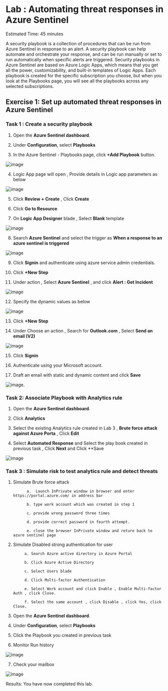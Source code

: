# Lab :  Automating threat responses in Azure Sentinel

Estimated Time: 45 minutes

A security playbook is a collection of procedures that can be run from Azure Sentinel in response to an alert. 
A security playbook can help automate and orchestrate your response, and can be run manually or set to run automatically when specific alerts are triggered. 
Security playbooks in Azure Sentinel are based on Azure Logic Apps, which means that you get all the power, customizability, 
and built-in templates of Logic Apps. Each playbook is created for the specific subscription you choose, but when you look at the Playbooks page, 
you will see all the playbooks across any selected subscriptions.

## Exercise 1: Set up automated threat responses in Azure Sentinel

### Task 1 : Create a security playbook

1.  Open the **Azure Sentinel dashboard**.

2.  Under **Configuration**, select **Playbooks**

3.  In the Azure Sentinel - Playbooks page, click **+Add Playbook** button.

![image](https://user-images.githubusercontent.com/33748560/89313574-4c31ec00-d696-11ea-8524-d92ed07bab85.png)


4. Logic App page will open , Provide details in Logic app parameters as below

![image](https://user-images.githubusercontent.com/33748560/89313952-b34fa080-d696-11ea-8232-935331685660.png)


5. Click **Review + Create** , Click **Create**

6. Click **Go to Resource**

7. On **Logic App Designer** blade , Select **Blank** template

![image](https://user-images.githubusercontent.com/33748560/89314592-7b952880-d697-11ea-8d95-ea5a224b26e0.png)

8. Search **Azure Sentinel**  and select the trigger as **When a response to an azure sentinel is triggered**

![image](https://user-images.githubusercontent.com/33748560/89315004-f52d1680-d697-11ea-8a46-8db2127824c1.png)

9. Click **Signin** and authenticate using azure service admin credentials.

10. Click **+New Step**

11. Under action , Select **Azure Sentinel** , and click **Alert : Get Incident**

![image](https://user-images.githubusercontent.com/33748560/89318207-1abc1f00-d69c-11ea-8cd0-f910524abcce.png)

12. Specify the dynamic values as below 

![image](https://user-images.githubusercontent.com/33748560/89318323-4212ec00-d69c-11ea-9427-80a6bb716deb.png)

13. Click  **+New Step**

14. Under Choose an action , Search for **Outlook.com**  , Select  **Send an email (V2)**

![image](https://user-images.githubusercontent.com/33748560/89322780-5f4ab900-d6a2-11ea-9f80-9e33971a44f9.png)

15. Click **Signin**

16. Authenticate using your Microsoft account.

17. Draft an email with static and dynamic content  and click **Save**

![image](https://user-images.githubusercontent.com/33748560/89318974-26f4ac00-d69d-11ea-8a1a-fa4febd98ae8.png).

### Task 2: Associate Playbook with Analytics rule

1.  Open the **Azure Sentinel dashboard**.

2.  Click **Analytics**

3. Select the existing Analytics rule created in Lab 3 ,  **Brute force attack against Azure Porta** , Click **Edit**

4. Select **Automated Response** and Select the play book created in previous task , Click **Next** and Click **Save


![image](https://user-images.githubusercontent.com/33748560/89320146-bbabd980-d69e-11ea-9ed4-9da790e2bf32.png)

### Task 3 : Simulate risk to test analytics rule and detect threats 
     
  1. Simulate Brute force attack
  
               a.  Launch InPrivate window in browser and enter https://portal.azure.com/ in address bar 

               b. type work account which was created in step 1

               c. provide wrong password three times 

               d. provide correct password in fourth attempt.

               e. close the browser InPrivate window and reture back to azure sentinel page
               
   2. Simulate Disabled strong authentication for user
   
               a. Search Azure active directory in Azure Portal
               
               b. Click Azure Active Directory
               
               c. Select Users blade 
               
               d. Click Multi-factor Authentication
               
               e. Select Work account and click Enable , Enable Multi-factor Auth , click Close.
               
               f. Select the same account , click Disable , click Yes, click Close.
   
  
   
   3. Open the **Azure Sentinel dashboard**.

   4.  Under **Configuration**, select **Playbooks**
   
   5. Click the Playbook you created in previous task
   
   6. Monitor Run history 
   
   ![image](https://user-images.githubusercontent.com/33748560/89322065-560d1c80-d6a1-11ea-8dd4-e0d4f5fa7212.png)


   7. Check your mailbox 
   
   ![image](https://user-images.githubusercontent.com/33748560/89322169-79d06280-d6a1-11ea-99d6-3e7316b918c2.png)


   
   
   Results: You have now completed this lab.















